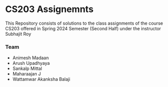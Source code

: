 # CS203 Assignemnts

This Repository consists of solutions to the class assignments of the course CS203 offered in Spring 2024 Semester (Second Half) under the instructor Subhajit Roy

### Team
- Animesh Madaan
- Arush Upadhyaya
- Sankalp Mittal
- Maharaajan J
- Wattamwar Akanksha Balaji
